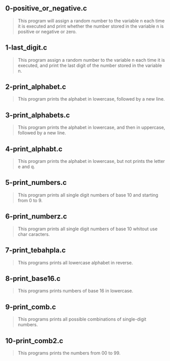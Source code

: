 ## 0-positive_or_negative.c
> This program will assign a random number to the variable n each time it is executed and print whether the number stored in the variable n is positive or negative or zero.

## 1-last_digit.c
> This program assign a random number to the variable n each time it is executed, and print the last digit of the number stored in the variable n.
## 2-print_alphabet.c
> This program prints the alphabet in lowercase, followed by a new line.

## 3-print_alphabets.c
> This program prints the alphabet in lowercase, and then in uppercase, followed by a new line.

## 4-print_alphabt.c
> This program prints the alphabet in lowercase, but not prints the letter e and q.

## 5-print_numbers.c
> This program prints all single digit numbers of base 10 and starting from 0 to 9.

## 6-print_numberz.c
> This program prints all single digit numbers of base 10 whitout use char caracters.

## 7-print_tebahpla.c
> This programs prints all lowercase alphabet in reverse.

## 8-print_base16.c
> This programs prints numbers of base 16 in lowercase.

## 9-print_comb.c
> This programs prints  all possible combinations of single-digit numbers.

## 10-print_comb2.c
> This programs prints the numbers from 00 to 99.
